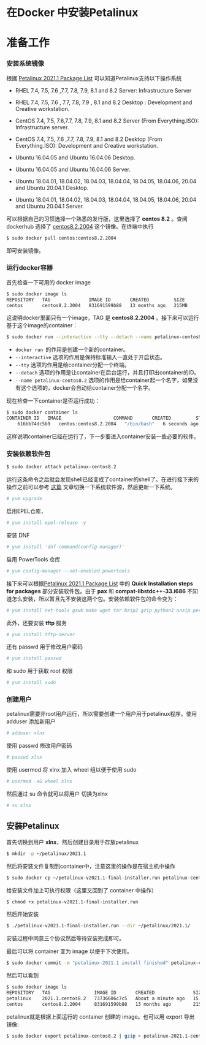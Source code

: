 # 在Docker 中安装Petalinux

# 准备工作

### 安装系统镜像

根据 [Petalinux 2021.1 Package List](https://www.xilinx.com/Attachment/2021.1_PetaLinux_Package_List.xlsx) 可以知道Petalinux支持以下操作系统

* RHEL 7.4, 7.5, 7.6 ,7.7, 7.8, 7.9, 8.1 and 8.2 Server:  Infrastructure Server

* RHEL 7.4, 7.5, 7.6 , 7.7, 7.8, 7.9 , 8.1 and 8.2 Desktop : Development and Creative workstation.
* CentOS 7.4, 7.5, 7.6,7.7, 7.8, 7.9, 8.1 and 8.2 Server (From Everything.ISO): Infrastructure server.
* CentOS 7.4, 7.5, 7.6 ,7.7, 7.8, 7.9, 8.1 and 8.2  Desktop (From Everything.ISO): Development and Creative workstation.
* Ubuntu 16.04.05 and Ubuntu 16.04.06 Desktop.
* Ubuntu 16.04.05  and Ubuntu 16.04.06 Server.
* Ubuntu 18.04.01, 18.04.02, 18.04.03, 18.04.04, 18.04.05, 18.04.06, 20.04 and Ubuntu 20.04.1 Desktop.
* Ubuntu 18.04.01, 18.04.02, 18.04.03, 18.04.04, 18.04.05, 18.04.06, 20.04  and Ubuntu 20.04.1 Server.

可以根据自己的习惯选择一个熟悉的发行版，这里选择了 **centos 8.2** 。查阅 dockerhub 选择了 [centos8.2.2004](https://hub.docker.com/layers/centos/library/centos/centos8.2.2004/images/sha256-cf4f5cf174e78810379036c53fd6d258d13b3735aa5611b0b61e331a8fedbac6?context=explore) 这个镜像。在终端中执行

```bash
$ sudo docker pull centos:centos8.2.2004
```

即可安装镜像。

### 运行docker容器

首先检查一下可用的 docker image

```bash
$ sudo docker image ls
REPOSITORY   TAG              IMAGE ID       CREATED         SIZE
centos       centos8.2.2004   831691599b88   13 months ago   215MB
```

这说明docker里面只有一个image，TAG 是 **centos8.2.2004** 。接下来可以运行基于这个image的container：

```bash
$ sudo docker run --interactive --tty --detach --name petalinux-centos8.2 centos:centos8.2.2004
```

  *  `docker run `的作用是创建一个新的container。
  * `--interactive` 选项的作用是保持标准输入一直处于开启状态。
  * `--tty` 选项的作用是给container分配一个终端。
  * `--detach` 选项的作用是让container在后台运行，并且打印出container的ID。
  * `--name petalinux-centos8.2` 选项的作用是给container起一个名字，如果没有这个选项的，docker会自动给container分配一个名字。


现在检查一下container是否运行成功：

```bash
$ sudo docker container ls
CONTAINER ID   IMAGE                   COMMAND       CREATED         STATUS         PORTS     NAMES
    616bb74dc5b9   centos:centos8.2.2004   "/bin/bash"   6 seconds ago   Up 5 seconds             petalinux-centos8.2
```

这样说明container已经在运行了，下一步要进入container安装一些必要的软件。

### 安装依赖软件包

```bash
$ sudo docker attach petalinux-centos8.2
```

运行这条命令之后就会发现shell已经变成了container的shell了。在进行接下来的操作之前可以参考 [这篇](https://mirrors.tuna.tsinghua.edu.cn/help/centos/) 文章切换一下系统软件源，然后更新一下系统。

```bash
# yum upgrade
```

启用EPEL仓库，

```bash
# yum install epel-release -y
```

安装 DNF

```bash
# yum install 'dnf-command(config-manager)'
```

启用 PowerTools 仓库

```bash
# yum config-manager --set-enabled powertools
```

接下来可以根据[Petalinux 2021.1 Package List](https://www.xilinx.com/Attachment/2021.1_PetaLinux_Package_List.xlsx) 中的 **Quick Installation steps for packages** 部分安装软件包。由于 **pax** 和 **compat-libstdc++-33.i686** 不知道怎么安装，所以暂且先不安装这两个包。安装依赖软件包的命令变为：

```bash
# yum install net-tools gawk make wget tar bzip2 gzip python3 unzip perl patch diffutils diffstat git cpp gcc gcc-c++ glibc-devel texinfo chrpath socat perl-Data-Dumper perl-Text-ParseWords perl-Thread-Queue python3-pip python3-GitPython python3-jinja2 python3-pexpect xz which SDL-devel xterm autoconf libtool.x86_64 zlib-devel automake glib2-devel zlib ncurses-devel openssl-devel dos2unix flex bison glibc.i686 glibc.x86_64 screen glibc-devel.i686 libstdc++.i686 libstdc++.x86_64 rsync
```

此外，还要安装 **tftp** 服务

```bash
# yum install tftp-server
```

还有 passwd 用于修改用户密码

```bash
# yum install passwd
```

和 sudo 用于获取 root 权限

```bash
# yum install sudo
```

### 创建用户

petalinux需要非root用户运行，所以需要创建一个用户用于petalinux程序。使用 adduser 添加新用户

```bash
# adduser xlnx
```

使用 passwd 修改用户密码

```bash
# passwd xlnx
```

使用 usermod 将 xlnx 加入 wheel 组以便于使用 sudo

```bash
# usermod -aG wheel xlnx
```

然后通过 su 命令就可以将用户 切换为xlnx

```bash
# su xlnx
```

## 安装Petalinux

首先切换到用户 **xlnx**，然后创建目录用于存放petalinux

```bash
$ mkdir -p ~/petalinux/2021.1
```

然后将安装文件复制到container中，注意这里的操作是在宿主机中操作

```bash
$ sudo docker cp ~/petalinux-v2021.1-final-installer.run petalinux-centos8.2:/home/xlnx
```

给安装文件加上可执行权限（这里又回到了 container 中操作）

```bash
$ chmod +x petalinux-v2021.1-final-installer.run
```

然后开始安装

```bash
$ ./petalinux-v2021.1-final-installer.run --dir ~/petalinux/2021.1/
```

安装过程中同意三个协议然后等待安装完成即可。

最后可以将 container 变为 image 以便于下次使用。

```bash
$ sudo docker commit -m "petalinux-2021.1 install finished" petalinux-centos8.2 petalinux:2021.1.centos8.2
```

然后可以看到

```bash
$ sudo docker image ls
REPOSITORY   TAG                IMAGE ID       CREATED              SIZE
petalinux    2021.1.centos8.2   73736606c7c5   About a minute ago   15.9GB
centos       centos8.2.2004     831691599b88   13 months ago        215MB
```

petalinux就是根据上面运行的 container 创建的 image。也可以用 export 导出镜像:

```bash
$ sudo docker export petalinux-centos8.2 | gzip > petalinux-2021.1-centos8.2.tar.gz
```

 

